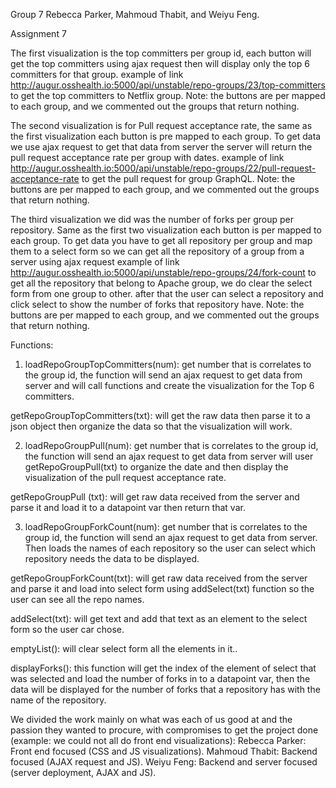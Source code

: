 Group 7 
Rebecca Parker, Mahmoud Thabit, and Weiyu Feng. 

Assignment 7

The first visualization is the top committers per group id, each button will get the top committers using ajax request then will display only the top 6 committers for that group. example of link http://augur.osshealth.io:5000/api/unstable/repo-groups/23/top-committers to get the top committers to Netflix group. Note: the buttons are per mapped to each group, and we commented out the groups that return nothing.

The second visualization is for Pull request acceptance rate, the same as the first visualization each button is pre mapped to each group. To get data we use ajax request to get that data from server the server will return the pull request acceptance rate per group with dates. example of link http://augur.osshealth.io:5000/api/unstable/repo-groups/22/pull-request-acceptance-rate to get the pull request for group GraphQL. Note: the buttons are per mapped to each group, and we commented out the groups that return nothing.

The third visualization we did was the number of forks per group per repository. Same as the first two visualization each button is per mapped to each group. To get data you have to get all repository per group and map them to a select form so we can get all the repository of a group from a server using ajax request example of link http://augur.osshealth.io:5000/api/unstable/repo-groups/24/fork-count to get all the repository that belong to Apache group, we do clear the select form from one group to other. after that the user can select a repository and click select to show the number of forks that repository have. Note: the buttons are per mapped to each group, and we commented out the groups that return nothing.

Functions: 

1. loadRepoGroupTopCommitters(num): get number that is correlates to the group id, the function will send an ajax request to get data from server and will call functions and create the visualization for the Top 6 committers.

getRepoGroupTopCommitters(txt): will get the raw data then parse it to a json object then organize the data so that the visualization will work.

2. loadRepoGroupPull(num): get number that is correlates to the group id, the function will send an ajax request to get data from server will user getRepoGroupPull(txt) to organize the date and then display the visualization of the pull request acceptance rate. 

getRepoGroupPull (txt): will get raw data received from the server and parse it and load it to a datapoint var then return that var.

3. loadRepoGroupForkCount(num): get number that is correlates to the group id, the function will send an ajax request to get data from server. Then loads the names of each repository so the user can select which repository needs the data to be displayed.

getRepoGroupForkCount(txt): will get raw data received from the server and parse it and load into select form using addSelect(txt) function so the user can see all the repo names.

addSelect(txt): will get text and add that text as an element to the select form so the user car chose. 

emptyList(): will clear select form all the elements in it..

displayForks(): this function will get the index of the element of select that was selected and load the number of forks in to a datapoint var, then the data will be displayed for the number of forks that a repository has with the name of the repository.


We divided the work mainly on what was each of us good at and the passion they wanted to procure, with compromises to get the project done (example: we could not all do front end visualizations):
Rebecca Parker: Front end focused (CSS and JS visualizations).
Mahmoud Thabit: Backend focused (AJAX request and JS).
Weiyu Feng: Backend and server focused (server deployment, AJAX and JS).
